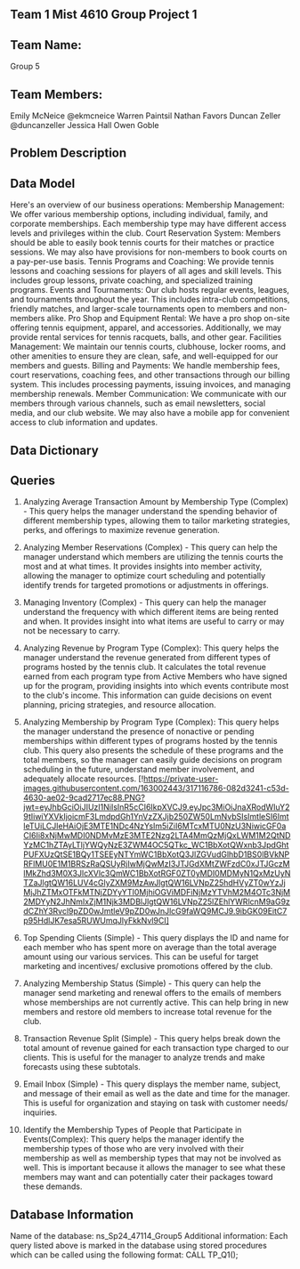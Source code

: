 ## Team 1 Mist 4610 Group Project 1
## Team Name:
Group 5

## Team Members:

Emily McNeice    @ekmcneice
Warren Paintsil
Nathan Favors
Duncan Zeller   @duncanzeller
Jessica Hall
Owen Goble

## Problem Description




## Data Model

Here's an overview of our business operations:
Membership Management: We offer various membership options, including individual, family, and corporate memberships. Each membership type may have different access levels and privileges within the club.
Court Reservation System: Members should be able to easily book tennis courts for their matches or practice sessions. We may also have provisions for non-members to book courts on a pay-per-use basis.
Tennis Programs and Coaching: We provide tennis lessons and coaching sessions for players of all ages and skill levels. This includes group lessons, private coaching, and specialized training programs.
Events and Tournaments: Our club hosts regular events, leagues, and tournaments throughout the year. This includes intra-club competitions, friendly matches, and larger-scale tournaments open to members and non-members alike.
Pro Shop and Equipment Rental: We have a pro shop on-site offering tennis equipment, apparel, and accessories. Additionally, we may provide rental services for tennis racquets, balls, and other gear.
Facilities Management: We maintain our tennis courts, clubhouse, locker rooms, and other amenities to ensure they are clean, safe, and well-equipped for our members and guests.
Billing and Payments: We handle membership fees, court reservations, coaching fees, and other transactions through our billing system. This includes processing payments, issuing invoices, and managing membership renewals.
Member Communication: We communicate with our members through various channels, such as email newsletters, social media, and our club website. We may also have a mobile app for convenient access to club information and updates.





## Data Dictionary



## Queries

1. Analyzing Average Transaction Amount by Membership Type (Complex) - This query helps the manager understand the spending behavior of different membership types, allowing them to tailor marketing strategies, perks, and offerings to maximize revenue generation.
2.  Analyzing Member Reservations (Complex) - This query can help the manager understand which members are utilizing the tennis courts the most and at what times. It provides insights into member activity, allowing the manager to optimize court scheduling and potentially identify trends for targeted promotions or adjustments in offerings. 
3.  Managing Inventory (Complex) - This query can help the manager understand the frequency with which different items are being rented and when. It provides insight into what items are useful to carry or may not be necessary to carry. 
4.  Analyzing Revenue by Program Type (Complex): This query helps the manager understand the revenue generated from different types of programs hosted by the tennis club. It calculates the total revenue earned from each program type from Active Members who have signed up for the program, providing insights into which events contribute most to the club's income. This information can guide decisions on event planning, pricing strategies, and resource allocation.

5.  Analyzing Membership by Program Type (Complex): This query helps the manager understand the presence of nonactive or pending memberships within different types of programs hosted by the tennis club. This query also presents the schedule of these programs and the total members, so the manager can easily guide decisions on program scheduling in the future, understand member involvement, and adequately allocate resources. 
[!https://private-user-images.githubusercontent.com/163002443/317116786-082d3241-c53d-4630-ae02-9cad2717ec88.PNG?jwt=eyJhbGciOiJIUzI1NiIsInR5cCI6IkpXVCJ9.eyJpc3MiOiJnaXRodWIuY29tIiwiYXVkIjoicmF3LmdpdGh1YnVzZXJjb250ZW50LmNvbSIsImtleSI6ImtleTUiLCJleHAiOjE3MTE1NDc4NzYsIm5iZiI6MTcxMTU0NzU3NiwicGF0aCI6Ii8xNjMwMDI0NDMvMzE3MTE2Nzg2LTA4MmQzMjQxLWM1M2QtNDYzMC1hZTAyLTljYWQyNzE3ZWM4OC5QTkc_WC1BbXotQWxnb3JpdGhtPUFXUzQtSE1BQy1TSEEyNTYmWC1BbXotQ3JlZGVudGlhbD1BS0lBVkNPRFlMU0E1M1BRSzRaQSUyRjIwMjQwMzI3JTJGdXMtZWFzdC0xJTJGczMlMkZhd3M0X3JlcXVlc3QmWC1BbXotRGF0ZT0yMDI0MDMyN1QxMzUyNTZaJlgtQW16LUV4cGlyZXM9MzAwJlgtQW16LVNpZ25hdHVyZT0wYzJjMjJhZTMxOTFkMTNjZDYyYTI0MjhiOGViMDFiNjMzYTVhM2M4OTc3NjM2MDYyN2JhNmIxZjM1Njk3MDBlJlgtQW16LVNpZ25lZEhlYWRlcnM9aG9zdCZhY3Rvcl9pZD0wJmtleV9pZD0wJnJlcG9faWQ9MCJ9.9ibGK09EitC7p95HdlJK7esa5RUWUmqJlyFkkNvl9CI]
6. Top Spending Clients (Simple) - This query displays the ID and name for each member who  has spent more on average than the total average amount using our various services. This can be useful for target marketing and incentives/ exclusive promotions offered by the club.
7.  Analyzing Membership Status (Simple) - This query can help the manager send marketing and renewal offers to the emails of members whose memberships are not currently active. This can help bring in new members and restore old members to increase total revenue for the club.
8.  Transaction Revenue Split (Simple) - This query helps break down the total amount of revenue gained for each transaction type charged to our clients. This is useful for the manager to analyze trends and make forecasts using these subtotals.
9.  Email Inbox (Simple) - This query displays the member name, subject, and message of their email as well as the date and time for the manager. This is useful for organization and staying on task with customer needs/ inquiries. 
10. Identify the Membership Types of People that Participate in Events(Complex): This query helps the manager identify the membership types of those who are very involved with their membership as well as membership types that may not be involved as well. This is important because it allows the manager to see what these members may want and can potentially cater their packages toward these demands. 



## Database Information

Name of the database: ns_Sp24_47114_Group5
Additional information: Each query listed above is marked in the database using stored procedures which can be called using the following format: CALL TP_Q1();
